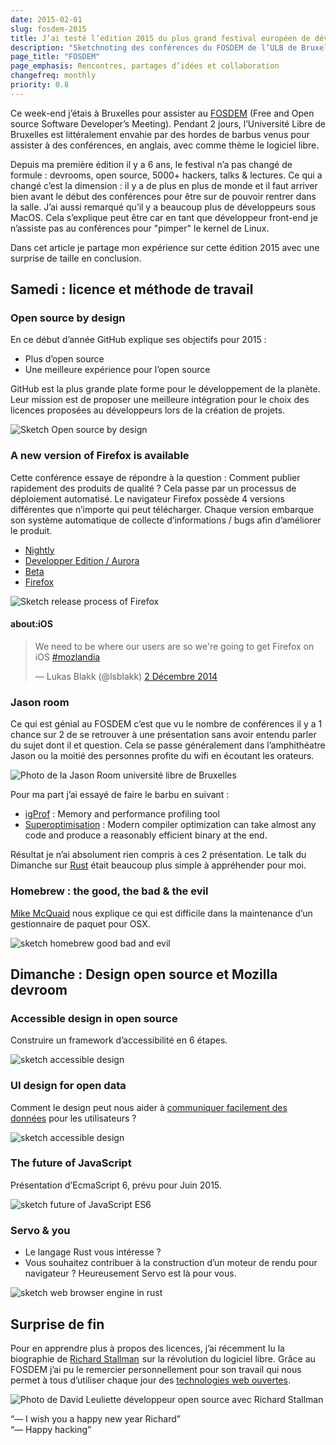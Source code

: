 ```yaml
---
date: 2015-02-01
slug: fosdem-2015
title: J’ai testé l’édition 2015 du plus grand festival européen de développeurs open source
description: "Sketchnoting des conférences du FOSDEM de l’ULB de Bruxelles"
page_title: "FOSDEM"
page_emphasis: Rencontres, partages d’idées et collaboration
changefreq: monthly
priority: 0.8
---
```


Ce week-end j’étais à Bruxelles pour assister au [FOSDEM](https://fosdem.org/) (Free and Open source Software Developer’s Meeting). Pendant 2 jours, l’Université Libre de Bruxelles est littéralement envahie par des hordes de barbus venus pour assister à des conférences, en anglais, avec comme thème le logiciel libre.

Depuis ma première édition il y a 6 ans, le festival n’a pas changé de formule : devrooms, open source, 5000+ hackers, talks & lectures. Ce qui a changé c’est la dimension : il y a de plus en plus de monde et il faut arriver bien avant le début des conférences pour être sur de pouvoir rentrer dans la salle. J’ai aussi remarqué qu’il y a beaucoup plus de développeurs sous MacOS. Cela s’explique peut être car en tant que développeur front-end je n’assiste pas au conférences pour "pimper" le kernel de Linux.

Dans cet article je partage mon expérience sur cette édition 2015 avec une surprise de taille en conclusion.

## Samedi : licence et méthode de travail

### Open source by design

En ce début d’année GitHub explique ses objectifs pour 2015 :

- Plus d’open source
- Une meilleure expérience pour l’open source

GitHub est la plus grande plate forme pour le développement de la planète. Leur mission est de proposer une meilleure intégration pour le choix des licences proposées au développeurs lors de la création de projets.

![Sketch Open source by design](https://farm8.staticflickr.com/7331/16222647059_41c30ff63c_c.jpg)

### A new version of Firefox is available

Cette conférence essaye de répondre à la question : Comment publier rapidement des produits de qualité ? Cela passe par un processus de déploiement automatisé. Le navigateur Firefox possède 4 versions différentes que n’importe qui peut télécharger. Chaque version embarque son système automatique de collecte d’informations / bugs afin d’améliorer le produit.

- [Nightly](https://nightly.mozilla.org/)
- [Developper Edition / Aurora](https://www.mozilla.org/fr/firefox/developer/)
- [Beta](https://www.mozilla.org/en-US/firefox/channel/#beta)
- [Firefox](https://www.mozilla.org/fr/firefox/new/)

![Sketch release process of Firefox](https://farm9.staticflickr.com/8600/16383683366_c5fb0e1ba5_c.jpg)

#### about:iOS

<blockquote class="twitter-tweet" lang="fr"><p>We need to be where our users are so we&#39;re going to get Firefox on iOS <a href="https://twitter.com/hashtag/mozlandia?src=hash">#mozlandia</a></p>&mdash; Lukas Blakk (@lsblakk) <a href="https://twitter.com/lsblakk/status/539843892300898304">2 Décembre 2014</a></blockquote> <script async src="//platform.twitter.com/widgets.js" charset="utf-8"></script>

### Jason room

Ce qui est génial au FOSDEM c’est que vu le nombre de conférences il y a 1 chance sur 2 de se retrouver à une présentation sans avoir entendu parler du sujet dont il et question. Cela se passe généralement dans l’amphithéatre Jason ou la moitié des personnes profite du wifi en écoutant les orateurs.

![Photo de la Jason Room université libre de Bruxelles](https://farm8.staticflickr.com/7286/16234891138_d92b4b766f_b.jpg)

Pour ma part j’ai essayé de faire le barbu en suivant :

- [igProf](https://fosdem.org/2015/schedule/event/igprof_the_ignominous_profiler/) : Memory and performance profiling tool
- [Superoptimisation](https://fosdem.org/2015/schedule/event/superoptimization/) : Modern compiler optimization can take almost any code and produce a reasonably efficient binary at the end.

Résultat je n’ai absolument rien compris à ces 2 présentation. Le talk du Dimanche sur [Rust](http://en.wikipedia.org/wiki/Rust_%28programming_language%29) était beaucoup plus simple à appréhender pour moi.

### Homebrew : the good, the bad & the evil

[Mike McQuaid](https://github.com/mikemcquaid) nous explique ce qui est difficile dans la maintenance d’un gestionnaire de paquet pour OSX.

![sketch homebrew good bad and evil](https://farm8.staticflickr.com/7297/16223418760_de1a6af0f8_c.jpg)

## Dimanche : Design open source et Mozilla devroom

### Accessible design in open source

Construire un framework d’accessibilité en 6 étapes.

![sketch accessible design](https://farm8.staticflickr.com/7417/16416721192_ac1e48bf0a_c.jpg)

### UI design for open data

Comment le design peut nous aider à [communiquer facilement des données](http://www.slideshare.net/HollieLubbock/ui-design-for-open-data-v2-nov-2014) pour les utilisateurs ?

![sketch accessible design](https://farm8.staticflickr.com/7301/16232045397_bb8b4945b3_c.jpg)

### The future of JavaScript

Présentation d’EcmaScript 6, prévu pour Juin 2015.

![sketch future of JavaScript ES6](https://farm9.staticflickr.com/8569/16232766187_0ec5187c70_c.jpg)

### Servo & you

- Le langage Rust vous intéresse ?
- Vous souhaitez contribuer à la construction d’un moteur de rendu pour navigateur ?
Heureusement Servo est là pour vous.

![sketch web browser engine in rust](https://farm8.staticflickr.com/7293/16232809899_7e43ee46c8_c.jpg)

## Surprise de fin

Pour en apprendre plus à propos des licences, j’ai récemment lu la biographie de <a href="http://www.amazon.fr/gp/product/2212136358/ref=as_li_tl?ie=UTF8&camp=1642&creative=19458&creativeASIN=2212136358&linkCode=as2&tag=davidl-21&linkId=KTTKKNA65LESMI3G">Richard Stallman</a><img src="http://ir-fr.amazon-adsystem.com/e/ir?t=davidl-21&l=as2&o=8&a=2212136358" width="1" height="1" border="0" alt="" style="border:none !important; margin:0px !important;" /> sur la révolution du logiciel libre. Grâce au FOSDEM j’ai pu le remercier personnellement pour son travail qui nous permet à tous d’utiliser chaque jour des [technologies web ouvertes](http://www.fsf.org).

![Photo de David Leuliette développeur open source avec Richard Stallman](https://farm8.staticflickr.com/7415/16419176601_e244bf4c83.jpg)

“— I wish you a happy new year Richard”<br>
“— Happy hacking”
